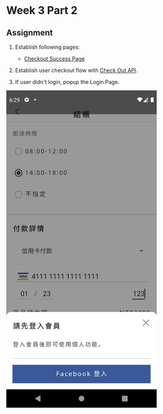 # Week 3 Part 2

## Assignment

1. Establish following pages:
    - [Checkout Success Page](https://zpl.io/am99qpA)

2. Establish user checkout flow with [Check Out API](https://github.com/AppWorks-School/API-Doc/tree/master/Stylish#order-check-out-api).

3. If user didn't login, popup the Login Page.

<img src="screenshots/android_week_3_part_2.png" width="400">
